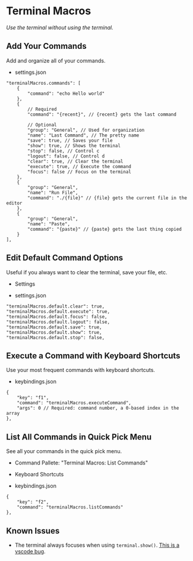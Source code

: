 # Terminal Macros

*Use the terminal without using the terminal.*

## Add Your Commands

Add and organize all of your commands.

 - settings.json

```jsonc
"terminalMacros.commands": [
	{
		"command": "echo Hello world"
	},
	{	
		// Required
		"command": "{recent}", // {recent} gets the last command

		// Optional
		"group": "General", // Used for organization
		"name": "Last Command", // The pretty name
		"save": true, // Saves your file
		"show": true, // Shows the terminal
		"stop": false, // Control c
		"logout": false, // Control d
		"clear": true, // Clear the terminal
		"execute": true, // Execute the command
		"focus": false // Focus on the terminal
	},
	{
		"group": "General",
		"name": "Run File",
		"command": "./{file}" // {file} gets the current file in the editor
	},
	{
		"group": "General",
		"name": "Paste",
		"command": "{paste}" // {paste} gets the last thing copied
	}
],
```

## Edit Default Command Options

Useful if you always want to clear the terminal, save your file, etc.

 - Settings

 - settings.json

```jsonc
"terminalMacros.default.clear": true,
"terminalMacros.default.execute": true,
"terminalMacros.default.focus": false,
"terminalMacros.default.logout": false,
"terminalMacros.default.save": true,
"terminalMacros.default.show": true,
"terminalMacros.default.stop": false,
```

## Execute a Command with Keyboard Shortcuts

Use your most frequent commands with keyboard shortcuts.

 - keybindings.json

```jsonc
{
	"key": "f1",
	"command": "terminalMacros.executeCommand",
	"args": 0 // Required: command number, a 0-based index in the array
},
```

## List All Commands in Quick Pick Menu

See all your commands in the quick pick menu.

 - Command Pallete: "Terminal Macros: List Commands"

 - Keyboard Shortcuts

 - keybindings.json

```jsonc
{
	"key": "f2",
	"command": "terminalMacros.listCommands"
},
```

## Known Issues

 - The terminal always focuses when using `terminal.show()`. [This is a vscode bug](https://github.com/microsoft/vscode/issues/131340).
 